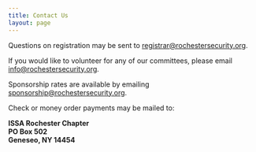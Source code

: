 ```yaml
---
title: Contact Us
layout: page
---
```


Questions on registration may be sent to registrar@rochestersecurity.org.

If you would like to volunteer for any of our committees, please email info@rochestersecurity.org.

Sponsorship rates are available by emailing sponsorship@rochestersecurity.org.

Check or money order payments may be mailed to:

**ISSA Rochester Chapter<br>
PO Box 502<br>
Geneseo, NY 14454**
